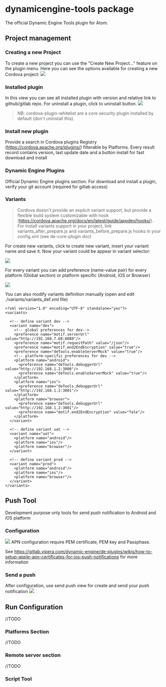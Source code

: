 # dynamicengine-tools package

The official Dynamic Engine Tools plugin for Atom.

## Project management

### Creating a new Project
 To create a new project you can use the "Create New Project..." feature on the plugin menu.
 Here you can see the options available for creating a new Cordova project:
 <img src="./images/NewProjectCreation.png">



### Installed plugin
 In this view you can see all installed plugin with version and relative link to github/gitlab repo. For uninstall a plugin, click to uninstall button.
 <img src="./images/InstalledPlugin.png">

 > NB: cordova-plugin-whitelist are a core security plugin installed by default (don't uninstall this).

### Install new plugin
 Provide a search in Cordova plugins Registry (https://cordova.apache.org/plugins/)
 filterable by Platforms. Every result record contains version, last update date and a button install for fast download and install


### Dynamic Engine Plugins
 Official Dynamic Engine plugins section. For download and install a plugin, verify your git account (required for gitlab access)
### Variants
 > Cordova doesn't provide an explicit variant support, but provide a flexible build system customizable with hook (https://cordova.apache.org/docs/en/latest/guide/appdev/hooks/).
 For install variants support in your project, link variants_after_prepare.js and variants_before_prepare.js hooks in your config.xml (see de-core-plugin doc)

For create new variants, click to create new variant, insert your variant name and save it.
Now your variant could be appear in variant selector:

 <img src="./images/VariantSelector.png">

For every variant you can add preference (name-value pair) for every platform (Global section) or platform specific (Android, iOS or Browser)

<img src="./images/VariantScreen.png">

You can also modify variants definition manually (open and edit ./variants/variants_def.xml file)
```
<?xml version="1.0" encoding="UTF-8" standalone="yes"?>
<variants>

  <!-- define variant dev -->
  <variant name="dev">
    <!-- global preferences for dev-->
    <preference name="motif.serverUrl" value="http://192.168.7.68:8080"/>
    <preference name="motif.requestPath" value="/json"/>
    <preference name="motif.end2EndEncryption" value="true"/>
    <preference name="deTools.enableServerMock" value="true"/>
    <!-- platform-specific preferences for dev -->
    <platform name="android">
      <preference name="deTools.debuggerUrl" value="http://192.168.1.2:3000"/>
      <preference name="deTools.enableServerMock" value="true"/>
    </platform>
    <platform name="ios">
      <preference name="deTools.debuggerUrl" value="http://192.168.1.2:3001"/>
    </platform>
    <platform name="browser">
      <preference name="deTools.debuggerUrl" value="http://192.168.1.2:3001"/>
      <preference name="motif.end2EndEncryption" value="fale"/>
    </platform>
  </variant>

  <!-- define variant uat -->
  <variant name="uat">
    <platform name="android"/>
    <platform name="ios"/>
    <platform name="browser"/>
  </variant>

  <!-- define variant prod -->
  <variant name="prod">
    <platform name="android"/>
    <platform name="ios"/>
    <platform name="browser"/>
  </variant>
</variants>
```


## Push Tool
Development purpose only tools for send push notification to Android and iOS platform
### Configuration
<img src="./images/PushSettings.png">
APN configuration require PEM certificate, PEM key and Passphase.

See https://gitlab.vipera.com/dynamic-engine/de-plugins/wikis/how-to-setup-apple-apn-certificates-for-ios-push-notifications for more information

### Send a push
After configuration, use send push view for create and send your push notification
<img src="./images/SendPush.png">



## Run Configuration
 //TODO
### Platforms Section
 //TODO
### Remote server section
 //TODO
### Script Tool
